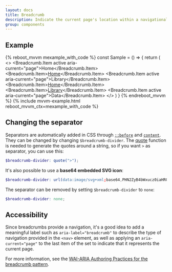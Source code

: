 ```yaml
---
layout: docs
title: Breadcrumb
description: Indicate the current page's location within a navigational hierarchy that automatically adds separators via CSS.
group: components
---
```


## Example

{% reboot_mvvm mexample_with_code %}
const Sample = () => {
  return (
    <>
      <Breadcrumb>
        <Breadcrumb.Item active aria-current="page">Home</Breadcrumb.Item>
      </Breadcrumb>
      <Breadcrumb>
        <Breadcrumb.Item><a href="#">Home</a></Breadcrumb.Item>
        <Breadcrumb.Item active aria-current="page">Library</Breadcrumb.Item>
      </Breadcrumb>
      <Breadcrumb>
        <Breadcrumb.Item><a href="#">Home</a></Breadcrumb.Item>
        <Breadcrumb.Item><a href="#">Library</a></Breadcrumb.Item>
        <Breadcrumb.Item active aria-current="page">Data</Breadcrumb.Item>
      </Breadcrumb>
    </>
  )
}
{% endreboot_mvvm %}
{% include mvvm-example.html reboot_mvvm_ctx=mexample_with_code %}

## Changing the separator

Separators are automatically added in CSS through [`::before`](https://developer.mozilla.org/en-US/docs/Web/CSS/::before) and [`content`](https://developer.mozilla.org/en-US/docs/Web/CSS/content). They can be changed by changing `$breadcrumb-divider`. The [quote](https://sass-lang.com/documentation/functions/string#quote) function is needed to generate the quotes around a string, so if you want `>` as separator, you can use this:

```scss
$breadcrumb-divider: quote(">");
```

It's also possible to use a **base64 embedded SVG icon**:

```scss
$breadcrumb-divider: url(data:image/svg+xml;base64,PHN2ZyB4bWxucz0iaHR0cDovL3d3dy53My5vcmcvMjAwMC9zdmciIHdpZHRoPSI4IiBoZWlnaHQ9IjgiPjxwYXRoIGQ9Ik0yLjUgMEwxIDEuNSAzLjUgNCAxIDYuNSAyLjUgOGw0LTQtNC00eiIgZmlsbD0iY3VycmVudENvbG9yIi8+PC9zdmc+);
```

The separator can be removed by setting `$breadcrumb-divider` to `none`:

```scss
$breadcrumb-divider: none;
```

## Accessibility

Since breadcrumbs provide a navigation, it's a good idea to add a meaningful label such as `aria-label="breadcrumb"` to describe the type of navigation provided in the `<nav>` element, as well as applying an `aria-current="page"` to the last item of the set to indicate that it represents the current page.

For more information, see the [WAI-ARIA Authoring Practices for the breadcrumb pattern](https://www.w3.org/TR/wai-aria-practices/#breadcrumb).
